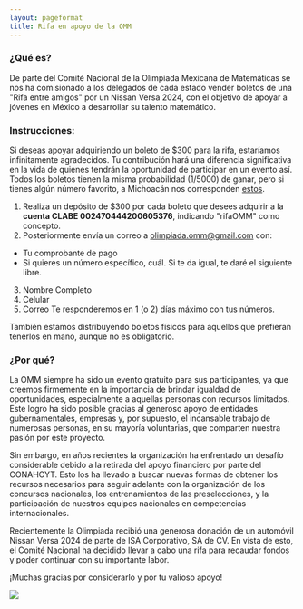 ```yaml
---
layout: pageformat
title: Rifa en apoyo de la OMM
---
```


### ¿Qué es?

De parte del Comité Nacional de la Olimpiada Mexicana de Matemáticas se nos ha comisionado a los delegados de cada estado vender boletos de una "Rifa entre amigos" por un Nissan Versa 2024, con el objetivo de apoyar a jóvenes en México a desarrollar su talento matemático.

### Instrucciones: 

Si deseas apoyar adquiriendo un boleto de $300 para la rifa, estaríamos infinitamente agradecidos. Tu contribución hará una diferencia significativa en la vida de quienes tendrán la oportunidad de participar en un evento así.
Todos los boletos tienen la misma probabilidad (1/5000) de ganar, pero si tienes algún número favorito, a Michoacán nos corresponden <a href="https://tinyurl.com/rifa-amigos-omm-michoacan">estos</a>.

1. Realiza un depósito de $300 por cada boleto que desees adquirir a la **cuenta CLABE 002470444200605376**, indicando "rifaOMM" como concepto.
2. Posteriormente envía un correo a <a href="mailto:olimpiada.omm@gmail.com">olimpiada.omm@gmail.com</a> con:
 - Tu comprobante de pago
 - Si quieres un número específico, cuál. Si te da igual, te daré el siguiente libre.
3. Nombre Completo
4. Celular
5. Correo
Te responderemos en 1 (o 2) días máximo con tus números.

También estamos distribuyendo boletos físicos para aquellos que prefieran tenerlos en mano, aunque no es obligatorio.

### ¿Por qué?

La OMM siempre ha sido un evento gratuito para sus participantes, ya que creemos firmemente en la importancia de brindar igualdad de oportunidades, especialmente a aquellas personas con recursos limitados. Este logro ha sido posible gracias al generoso apoyo de entidades gubernamentales, empresas y, por supuesto, el incansable trabajo de numerosas personas, en su mayoría voluntarias, que comparten nuestra pasión por este proyecto.

Sin embargo, en años recientes la organización ha enfrentado un desafío considerable debido a la retirada del apoyo financiero por parte del CONAHCYT. Esto los ha llevado a buscar nuevas formas de obtener los recursos necesarios para seguir adelante con la organización de los concursos nacionales, los entrenamientos de las preselecciones, y la participación de nuestros equipos nacionales en competencias internacionales.

Recientemente la Olimpiada recibió una generosa donación de un automóvil Nissan Versa 2024 de parte de ISA Corporativo, SA de CV. En vista de esto, el Comité Nacional ha decidido llevar a cabo una rifa para recaudar fondos y poder continuar con su importante labor.

¡Muchas gracias por considerarlo y por tu valioso apoyo!

<img src="https://www.ommenlinea.org/wp-content/uploads/2024/03/Rifa-%C3%B7-amistades-600x800.png">
